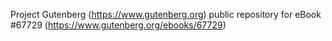 Project Gutenberg (https://www.gutenberg.org) public repository for
eBook #67729 (https://www.gutenberg.org/ebooks/67729)
